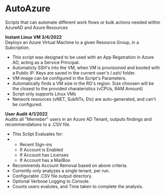 # AutoAzure
Scripts that can automate different work flows or bulk actions needed within AzureAD and Azure Resources

<b>Instant Linux VM 3/4/2022</b>
  <br>
  Deploys an Azure Virtual Machine to a given Resource Group, in a Subcription.
  <br>
  <ul>
    <li>This script was designed to be used with an App Regstration in Azure AD, acting as a Service Principal.</li>
    <li>Automaticly SSH's into the VM, when VM is provisioned and booted with a Public IP. Keys are saved in the current user's /.ssh/ folder.</li>
    <li>VM image can be configured in the Script's Parameters.</li>
    <li>Automatically finds a VM size in the RG's region. Size choosen will be the closest to the provided charateristics (vCPUs, RAM Amount)</li>
    <li>Script only supports Linux VMs</li>
    <li>Network resources (vNET, SubNTs, Etc) are auto-generated, and can't be configured.</li>
  </ul>
  
  <b>User Audit 4/1/2022</b>
  <br>
  Audits all "Memeber" users in an Azure AD Tenant, outputs findings and recommendations to a .CSV file.
  <br>
  <ul>
    <li>This Sctipt Evaluates for:</li>
    <li>
      <ul>
        <li>Recent Sign-ins</li>
        <li>If Account is Enabled</li>
        <li>If Account has Licenses</li>
        <li>If Account has a MailBox</li>
      </ul>
    </li>
    <li>Recommends Account Removal based on above criteria.</li>
    <li>Currently only analyzes a single tenant, per run.</li>
    <li>Configurable .CSV file output directory.</li>
    <li>Optional Verbose Logging to Console.</li>
    <li>Counts users evalutes, and Time taken to complete the analysis.</li>
  </ul>
